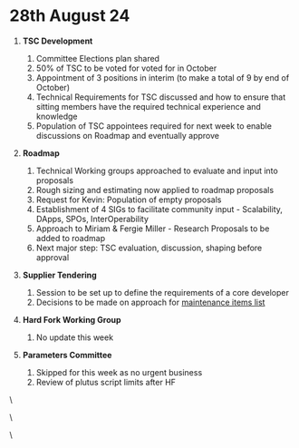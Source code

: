 # 28th August 24

1. **TSC Development**
   1. Committee Elections plan shared
   2. 50% of TSC to be voted for voted for in October
   3. Appointment of 3 positions in interim (to make a total of 9 by end of October)
   4. Technical Requirements for TSC discussed and how to ensure that sitting members have the required technical experience and knowledge&#x20;
   5. Population of TSC appointees required for next week to enable discussions on Roadmap and eventually approve



1.  **Roadmap**

    1. Technical Working groups approached to evaluate and input into proposals
    2. Rough sizing and estimating now applied to roadmap proposals
    3. Request for Kevin: Population of empty proposals
    4. Establishment of 4 SIGs to facilitate community input - Scalability, DApps, SPOs, InterOperability
    5. Approach to Miriam & Fergie Miller - Research Proposals to be added to roadmap
    6. Next major step: TSC evaluation, discussion, shaping before approval


2.  **Supplier Tendering**

    1. Session to be set up to define the requirements of a core developer
    2. Decisions to be made on approach for [maintenance items list](https://docs.google.com/spreadsheets/d/1m0NH3b8hq3UxUxxzIMagYiHUeSIIdDGZC\_BtIEQwXQY/edit?gid=2074588930#gid=2074588930)


3.  **Hard Fork Working Group**

    1. No update this week


4. **Parameters Committee**
   1. Skipped for this week as no urgent business
   2. Review of plutus script limits after HF

\




\




\
